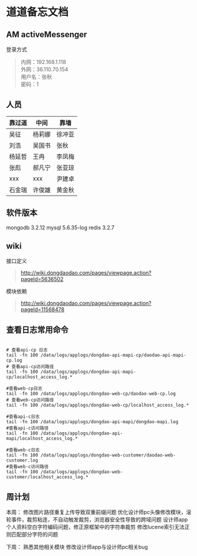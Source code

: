 # 道道备忘文档

## AM activeMessenger

登录方式
> 内网：192.168.1.118  
> 外网：36.110.70.154  
> 用户名：张秋  
> 密码：1

## 人员

| 靠过道 | 中间   | 靠墙   |
| ------ | ------ | ------ |
| 吴征   | 杨莉娜 | 徐冲亚 |
| 刘浩   | 吴国书 | 张秋   |
| 杨延哲 | 王冉   | 李凤梅 |
| 张彪   | 郝凡宁 | 张亚琼 |
| xxx    | xxx    | 尹建卓 |
| 石金瑞 | 许俊雄 | 黄金秋 |

## 软件版本

mongodb 3.2.12
mysql 5.6.35-log
redis 3.2.7

## wiki

接口定义
> http://wiki.dongdaodao.com/pages/viewpage.action?pageId=5636502

模块依赖
> http://wiki.dongdaodao.com/pages/viewpage.action?pageId=11568478

## 查看日志常用命令

```shell

# 查看api-cp 日志
tail -fn 100 /data/logs/applogs/dongdao-api-mapi-cp/daodao-api-mapi-cp.log
# 查看api-cp访问路径
tail -fn 100 /data/logs/applogs/dongdao-api-mapi-cp/localhost_access_log.*

#查看web-cp日志
tail -fn 100 /data/logs/applogs/dongdao-web-cp/daodao-web-cp.log
# 查看web-cp访问路径
tail -fn 100 /data/logs/applogs/dongdao-web-cp/localhost_access_log.*

#查看api-c日志
tail -fn 100 /data/logs/applogs/dongdao-api-mapi/dongdao-mapi.log
#查看api-c访问路径
tail -fn 100 /data/logs/applogs/dongdao-api-mapi/localhost_access_log.*

#查看web-c日志
tail -fn 100 /data/logs/applogs/dongdao-web-customer/daodao-web-customer.log
#查看web-c访问路径
tail -fn 100 /data/logs/applogs/dongdao-web-customer/localhost_access_log.*
```

## 周计划

本周：
修改图片路径重复上传导致双重前缀问题
优化设计师pc头像修改模块，滚轮事件，裁剪粘连，不自动触发裁剪，浏览器安全性导致的跨域问题
设计师app个人资料空白字符编码问题，修正原框架中的字符串裁剪
修改lucene索引无法正则匹配部分字符的问题

下周：
熟悉其他相关模块
修改设计师app与设计师pc相关bug